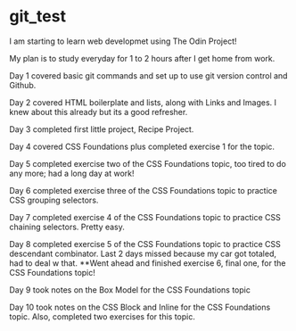 # git_test

I am starting to learn web developmet using The Odin Project!

My plan is to study everyday for 1 to 2 hours after I get home from work.

Day 1 covered basic git commands and set up to use git version control and Github. 

Day 2 covered HTML boilerplate and lists, along with Links and Images. I knew about this already but its a good refresher.

Day 3 completed first little project, Recipe Project.

Day 4 covered CSS Foundations plus completed exercise 1 for the topic.

Day 5 completed exercise two of the CSS Foundations topic, too tired to do any more; had a long day at work! 

Day 6 completed exercise three of the CSS Foundations topic to practice CSS grouping selectors.

Day 7 completed exercise 4 of the CSS Foundations topic to practice CSS chaining selectors. Pretty easy. 

Day 8 completed exercise 5 of the CSS Foundations topic to practice CSS descendant combinator. Last 2 days missed because my car got totaled, had to deal w that. 
**Went ahead and finished exercise 6, final one, for the CSS Foundations topic! 

Day 9 took notes on the Box Model for the CSS Foundations topic

Day 10 took notes on the CSS Block and Inline for the CSS Foundations topic. Also, completed two exercises for this topic. 
